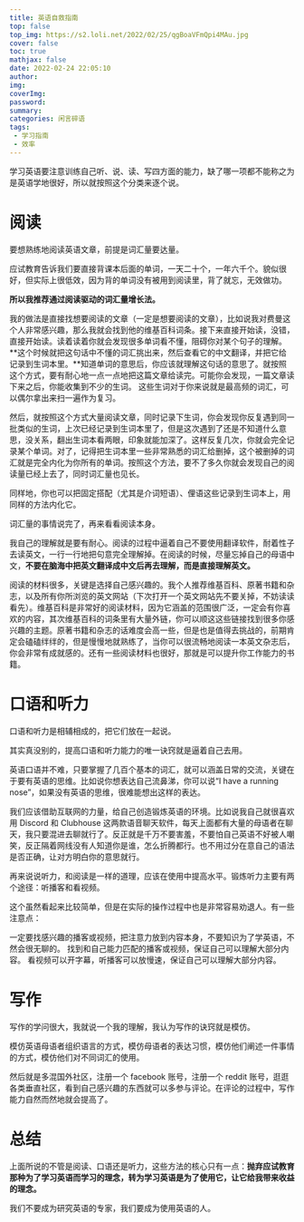 ```yaml
---
title: 英语自救指南
top: false
top_img: https://s2.loli.net/2022/02/25/qgBoaVFmQpi4MAu.jpg
cover: false
toc: true
mathjax: false
date: 2022-02-24 22:05:10
author:
img:
coverImg:
password:
summary:
categories: 闲言碎语
tags:
 - 学习指南
 - 效率
---
```






学习英语要注意训练自己听、说、读、写四方面的能力，缺了哪一项都不能称之为是英语学地很好，所以就按照这个分类来逐个说。

# 阅读

要想熟练地阅读英语文章，前提是词汇量要达量。

应试教育告诉我们要直接背课本后面的单词，一天二十个，一年六千个。貌似很好，但实际上很低效，因为背的单词没有被用到阅读里，背了就忘，无效做功。

**所以我推荐通过阅读驱动的词汇量增长法。**

我的做法是直接找想要阅读的文章（一定是想要阅读的文章），比如说我对费曼这个人非常感兴趣，那么我就会找到他的维基百科词条。接下来直接开始读，没错，直接开始读。读着读着你就会发现很多单词看不懂，阻碍你对某个句子的理解。**这个时候就把这句话中不懂的词汇挑出来，然后查看它的中文翻译，并把它给记录到生词本里。**知道单词的意思后，你应该就理解这句话的意思了。就按照这个方式，要有耐心地一点一点地把这篇文章给读完。可能你会发现，一篇文章读下来之后，你能收集到不少的生词。
这些生词对于你来说就是最高频的词汇，可以偶尔拿出来扫一遍作为复习。

然后，就按照这个方式大量阅读文章，同时记录下生词，你会发现你反复遇到同一批类似的生词，上次已经记录到生词本里了，但是这次遇到了还是不知道什么意思，没关系，翻出生词本看两眼，印象就能加深了。这样反复几次，你就会完全记录某个单词。对了，记得把生词本里一些非常熟悉的词汇给删掉，这个被删掉的词汇就是完全内化为你所有的单词。按照这个方法，要不了多久你就会发现自己的阅读量已经上去了，同时词汇量也见长。

同样地，你也可以把固定搭配（尤其是介词短语）、俚语这些记录到生词本上，用同样的方法内化它。

词汇量的事情说完了，再来看看阅读本身。

我自己的理解就是要有耐心。阅读的过程中逼着自己不要使用翻译软件，耐着性子去读英文，一行一行地把句意完全理解掉。在阅读的时候，尽量忘掉自己的母语中文，**不要在脑海中把英文翻译成中文后再去理解，而是直接理解英文。**

阅读的材料很多，关键是选择自己感兴趣的。我个人推荐维基百科、原著书籍和杂志，以及所有你所浏览的英文网站（下次打开一个英文网站先不要关掉，不妨读读看先）。维基百科是非常好的阅读材料，因为它涵盖的范围很广泛，一定会有你喜欢的内容，其次维基百科的词条里有大量外链，你可以顺这这些链接找到很多你感兴趣的主题。原著书籍和杂志的话难度会高一些，但是也是值得去挑战的，前期肯定会磕磕绊绊的，但是慢慢地就熟练了，当你可以很流畅地阅读一本英文杂志后，你会非常有成就感的。还有一些阅读材料也很好，那就是可以提升你工作能力的书籍。

# 口语和听力
口语和听力是相辅相成的，把它们放在一起说。

其实真没别的，提高口语和听力能力的唯一诀窍就是逼着自己去用。

英语口语并不难，只要掌握了几百个基本的词汇，就可以涵盖日常的交流，关键在于要有英语的思维。比如说你想表达自己流鼻涕，你可以说“I have a running nose”，如果没有英语的思维，很难能想出这样的表达。

我们应该借助互联网的力量，给自己创造锻炼英语的环境。比如说我自己就很喜欢用 Discord 和 Clubhouse 这两款语音聊天软件，每天上面都有大量的母语者在聊天，我只要混进去聊就行了。反正就是千万不要害羞，不要怕自己英语不好被人嘲笑，反正隔着网线没有人知道你是谁，怎么折腾都行。也不用过分在意自己的语法是否正确，让对方明白你的意思就行。

再来说说听力，和阅读是一样的道理，应该在使用中提高水平。锻炼听力主要有两个途径：听播客和看视频。

这个虽然看起来比较简单，但是在实际的操作过程中也是非常容易劝退人。有一些注意点：

一定要找感兴趣的播客或视频，把注意力放到内容本身，不要知识为了学英语，不然会很无聊的。
找到和自己能力匹配的播客或视频，保证自己可以理解大部分内容。
看视频可以开字幕，听播客可以放慢速，保证自己可以理解大部分内容。

# 写作
写作的学问很大，我就说一个我的理解，我认为写作的诀窍就是模仿。

模仿英语母语者组织语言的方式，模仿母语者的表达习惯，模仿他们阐述一件事情的方式，模仿他们对不同词汇的使用。

然后就是多混国外社区，注册一个 facebook 账号，注册一个 reddit 账号，逛逛各类垂直社区，看到自己感兴趣的东西就可以多参与评论。在评论的过程中，写作能力自然而然地就会提高了。

# 总结
上面所说的不管是阅读、口语还是听力，这些方法的核心只有一点：**抛弃应试教育那种为了学习英语而学习的理念，转为学习英语是为了使用它，让它给我带来收益的理念。**

我们不要成为研究英语的专家，我们要成为使用英语的人。

